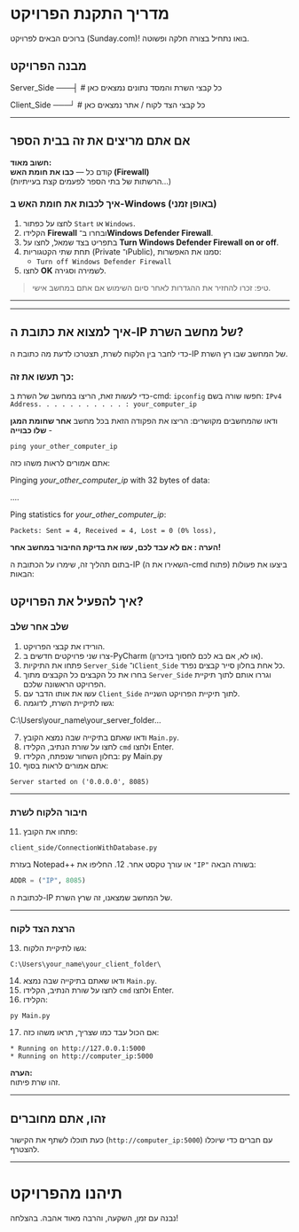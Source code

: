 
# מדריך התקנת הפרויקט  
ברוכים הבאים לפרויקט (Sunday.com)! בואו נתחיל בצורה חלקה ופשוטה.

## מבנה הפרויקט
Server_Side ───┤ # כל קבצי השרת והמסד נתונים נמצאים כאן

Client_Side ───┘ # כל קבצי הצד לקוח / אתר נמצאים כאן


---

## אם אתם מריצים את זה בבית הספר

**חשוב מאוד:**  
קודם כל — **כבו את חומת האש (Firewall)**  
(הרשתות של בתי הספר לפעמים קצת בעייתיות...)

### איך לכבות את חומת האש ב-Windows (באופן זמני)

1. לחצו על כפתור `Start` או `Windows`.
2. הקלידו **Firewall** ובחרו ב־**Windows Defender Firewall**.
3. בתפריט בצד שמאל, לחצו על **Turn Windows Defender Firewall on or off**.
4. תחת שתי הקטגוריות (Private ו־Public), סמנו את האפשרות:
   - `Turn off Windows Defender Firewall`
5. לחצו **OK** לשמירה וסגירה.

>  טיפ: זכרו להחזיר את ההגדרות לאחר סיום השימוש אם אתם במחשב אישי.

---
---
## איך למצוא את כתובת ה-IP של מחשב השרת?

כדי לחבר בין הלקוח לשרת, תצטרכו לדעת מה כתובת ה-IP של המחשב שבו רץ השרת.

### כך תעשו את זה:
כדי לעשות זאת, הריצו במחשב של השרת ב-cmd: 
 ```ipconfig```
חפשו שורה בשם: 
```IPv4 Address. . . . . . . . . . . : your_computer_ip```

ודאו שהמחשבים מקושרים: הריצו את הפקודה הזאת בכל מחשב **אחר שחומת המגן שלו כבוייה** - 

```ping your_other_computer_ip```


אתם אמורים לראות משהו כזה:

Pinging *your_other_computer_ip* with 32 bytes of data:

....

Ping statistics for *your_other_computer_ip*:

    Packets: Sent = 4, Received = 4, Lost = 0 (0% loss),
**הערה : אם לא עבד לכם, עשו את בדיקת החיבור במחשב אחר!**

בתום תהליך זה, שימרו על הכתובת ה-IP (השאירו את ה-cmd פתוח)
ביצעו את פעולות הבאות:

## איך להפעיל את הפרויקט?

### שלב אחר שלב

1. הורידו את קבצי הפרויקט.
2. צרו שני פרויקטים חדשים ב-PyCharm (או לא, אם בא לכם לחסוך בזיכרון).
3. פתחו את התיקיות `Server_Side` ו־`Client_Side` כל אחת בחלון סייר קבצים נפרד.
4. בחרו את כל הקבצים כל הקבצים מתוך `Server_Side` וגררו אותם לתוך תיקיית הפרויקט הראשונה שלכם.
5. עשו את אותו הדבר עם `Client_Side` לתוך תיקיית הפרויקט השנייה.
6. גשו לתיקיית השרת, לדוגמה:

C:\Users\your_name\your_server_folder\...

7. ודאו שאתם בתיקייה שבה נמצא הקובץ `Main.py`.
8. לחצו על שורת הנתיב, הקלידו `cmd` ולחצו Enter.
9. בחלון השחור שנפתח, הקלידו:
py Main.py
10. אתם אמורים לראות בסוף:
 ```
 Server started on ('0.0.0.0', 8085)
 ```

---

### חיבור הלקוח לשרת

11. פתחו את הקובץ:
 ```
 client_side/ConnectionWithDatabase.py
 ```
 בעזרת Notepad++ או עורך טקסט אחר.
12. החליפו את `"IP"` בשורה הבאה:
 ```python
 ADDR = ("IP", 8085)
 ```
 לכתובת ה-IP של המחשב שמצאנו, זה שרץ השרת.
 
---

### הרצת הצד לקוח

13. גשו לתיקיית הלקוח:
 ```
 C:\Users\your_name\your_client_folder\
 ```
14. ודאו שאתם בתיקייה שבה נמצא `Main.py`.
15. לחצו על שורת הנתיב, הקלידו `cmd` ולחצו Enter.
16. הקלידו:
 ```
 py Main.py
 ```
17. אם הכול עבד כמו שצריך, תראו משהו כזה:
 ```
 * Running on http://127.0.0.1:5000
 * Running on http://computer_ip:5000
 ```

**הערה:**  
זהו שרת פיתוח. 

---

## זהו, אתם מחוברים

כעת תוכלו לשתף את הקישור (`http://computer_ip:5000`) עם חברים כדי שיוכלו להצטרף.

---

# תיהנו מהפרויקט  
נבנה עם זמן, השקעה, והרבה מאוד אהבה. בהצלחה!
